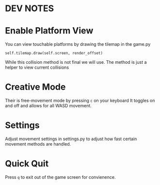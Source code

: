 # DEV NOTES

# Enable Platform View
You can view touchable platforms by drawing the tilemap in the game.py

`self.tilemap.draw(self.screen, render_offset)`

While this collision method is not final we will use.
The method is just a helper to view current collisions

# Creative Mode
Their is free-movement mode by pressing `c` on your keyboard
It toggles on and off and allows for all WASD movement.

# Settings
Adjust movement settings in settings.py to adjust how fast certain movement methods are handled.

# Quick Quit
Press `q` to exit out of the game screen for convienence.
